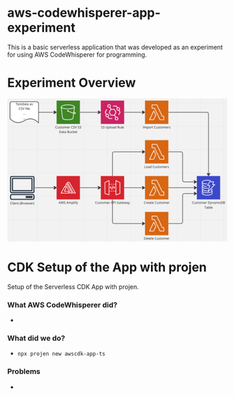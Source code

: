 # aws-codewhisperer-app-experiment
This is a basic serverless application that was developed as an experiment for using AWS CodeWhisperer for programming.

# Experiment Overview
![Experiment Overview](overview.png)

# CDK Setup of the App with projen
Setup of the Serverless CDK App with projen.

### What AWS CodeWhisperer did?
* 

### What did we do?
* ```npx projen new awscdk-app-ts```

### Problems
* 